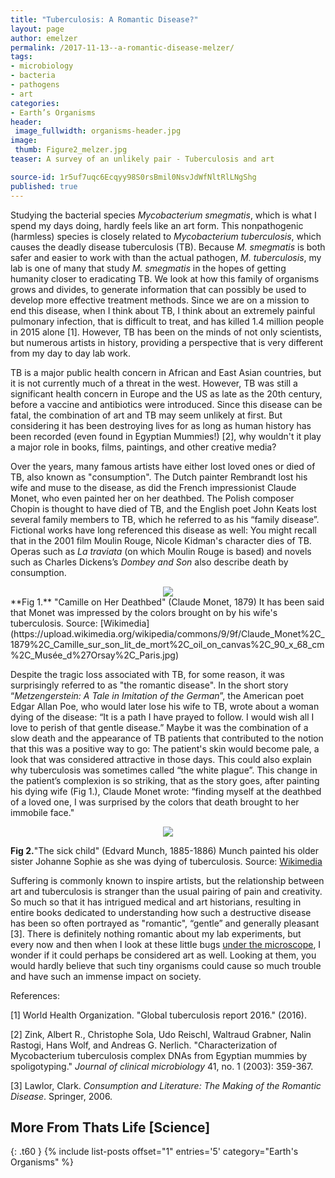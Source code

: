 ```yaml
---
title: "Tuberculosis: A Romantic Disease?"
layout: page
author: emelzer
permalink: /2017-11-13--a-romantic-disease-melzer/
tags:
- microbiology
- bacteria
- pathogens
- art
categories:
- Earth’s Organisms
header:
 image_fullwidth: organisms-header.jpg
image:
 thumb: Figure2_melzer.jpg
teaser: A survey of an unlikely pair - Tuberculosis and art

source-id: 1r5uf7uqc6Ecqyy98S0rsBmil0NsvJdWfNltRlLNgShg
published: true
---
```


Studying the bacterial species *Mycobacterium smegmatis*, which is what I spend my days doing, hardly feels like an art form. This nonpathogenic (harmless) species is closely related to *Mycobacterium tuberculosis*, which causes the deadly disease tuberculosis (TB). Because *M. smegmatis* is both safer and easier to work with than the actual pathogen, *M. tuberculosis*, my lab is one of many that study *M. smegmatis* in the hopes of getting humanity closer to eradicating TB. We look at how this family of organisms grows and divides, to generate information that can possibly be used to develop more effective treatment methods. Since we are on a mission to end this disease, when I think about TB, I think about an extremely painful pulmonary infection, that is difficult to treat, and has killed 1.4 million people in 2015 alone [1]. However, TB has been on the minds of not only scientists, but numerous artists in history,  providing a perspective that is very different from my day to day lab work.

TB is a major public health concern in African and East Asian countries, but it is not currently much of a threat in the west. However, TB was still a significant health concern in Europe and the US as late as the 20th century, before a vaccine and antibiotics were introduced. Since this disease can be fatal, the combination of art and TB may seem unlikely at first. But considering it has been destroying lives for as long as human history has been recorded (even found in Egyptian Mummies!) [2], why wouldn't it play a major role in books, films, paintings, and other creative media? 

Over the years, many famous artists have either lost loved ones or died of TB, also known as "consumption". The Dutch painter Rembrandt lost his wife and muse to the disease, as did the French impressionist Claude Monet, who even painted her on her deathbed. The Polish composer Chopin is thought to have died of TB, and the English poet John Keats lost several family members to TB, which he referred to as his “family disease”. Fictional works have long referenced this disease as well: You might recall that in the 2001 film Moulin Rouge, Nicole Kidman's character dies of TB. Operas such as *La traviata* (on which Moulin Rouge is based) and novels such as Charles Dickens’s *Dombey and Son* also describe death by consumption. 

<div style="text-align:center"><img src ="https://upload.wikimedia.org/wikipedia/commons/9/9f/Claude_Monet%2C_1879%2C_Camille_sur_son_lit_de_mort%2C_oil_on_canvas%2C_90_x_68_cm%2C_Musée_d%27Orsay%2C_Paris.jpg"/></div>
**Fig 1.** "Camille on Her Deathbed" (Claude Monet, 1879) It has been said that Monet was impressed by the colors brought on by his wife's tuberculosis. Source: [Wikimedia](https://upload.wikimedia.org/wikipedia/commons/9/9f/Claude_Monet%2C_1879%2C_Camille_sur_son_lit_de_mort%2C_oil_on_canvas%2C_90_x_68_cm%2C_Musée_d%27Orsay%2C_Paris.jpg) 

Despite the tragic loss associated with TB, for some reason, it was surprisingly referred to as "the romantic disease". In the short story “*Metzengerstein: A Tale in Imitation of the German*”, the American poet Edgar Allan Poe, who would later lose his wife to TB, wrote about a woman dying of the disease: “It is a path I have prayed to follow. I would wish all I love to perish of that gentle disease.” Maybe it was the combination of a slow death and the appearance of TB patients that contributed to the notion that this was a positive way to go: The patient's skin would become pale, a look that was considered attractive in those days. This could also explain why tuberculosis was sometimes called “the white plague”. This change in the patient’s complexion is so striking, that as the story goes, after painting his dying wife (Fig 1.), Claude Monet wrote: “finding myself at the deathbed of a loved one, I was surprised by the colors that death brought to her immobile face." 

<div style="text-align:center"><img src ="https://upload.wikimedia.org/wikipedia/commons/thumb/c/cc/Munch_Det_Syke_Barn_1896.jpg/1166px-Munch_Det_Syke_Barn_1896.jpg"/></div>

**Fig 2.**"The sick child" (Edvard Munch, 1885-1886) Munch painted his older sister Johanne Sophie as she was dying of tuberculosis. Source: [Wikimedia](https://upload.wikimedia.org/wikipedia/commons/thumb/c/cc/Munch_Det_Syke_Barn_1896.jpg/1166px-Munch_Det_Syke_Barn_1896.jpg)

	

Suffering is commonly known to inspire artists, but the relationship between art and tuberculosis is stranger than the usual pairing of pain and creativity. So much so that it has intrigued medical and art historians, resulting in entire books dedicated to understanding how such a destructive disease has been so often portrayed as "romantic", “gentle” and generally pleasant [3]. There is definitely nothing romantic about my lab experiments, but every now and then when I look at these little bugs [under the microscope](http://thatslifesci.com/2017-05-11-Seeing-is-believing-EMelzer/), I wonder if it could perhaps be considered art as well. Looking at them, you would hardly believe that such tiny organisms could cause so much trouble and have such an immense impact on society. 

References:

[1] World Health Organization. "Global tuberculosis report 2016." (2016).

[2] Zink, Albert R., Christophe Sola, Udo Reischl, Waltraud Grabner, Nalin Rastogi, Hans Wolf, and Andreas G. Nerlich. "Characterization of Mycobacterium tuberculosis complex DNAs from Egyptian mummies by spoligotyping." *Journal of clinical microbiology* 41, no. 1 (2003): 359-367.

[3] Lawlor, Clark. *Consumption and Literature: The Making of the Romantic Disease*. Springer, 2006.

## More From Thats Life [Science]
{: .t60 }
{% include list-posts offset="1" entries='5' category="Earth's Organisms" %}

